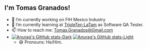 ## I'm Tomas Granados!

<!--
**TomasGranados/TomasGranados** is a ✨ _special_ ✨ repository because its `README.md` (this file) appears on your GitHub profile.
-->
- 🔭 I’m currently working on FIH Mexico Industry
- 🌱 I’m currently learning at [TripleTen LaTam](https://tripleten.com/) as Software QA Tester.
- 📫 How to reach me: Tomas.Granados@Gmail.com
-  [![Anurag's GitHub stats-Dark](https://github-readme-stats.vercel.app/api?username=TomasGranados&show_icons=true&theme=dark#gh-dark-mode-only)](https://github.com/TomasGranados/github-readme-stats#gh-dark-mode-only)
[![Anurag's GitHub stats-Light](https://github-readme-stats.vercel.app/api?username=TomasGranados&show_icons=true&theme=default#gh-light-mode-only)](https://github.com/TomasGranados/github-readme-stats#gh-light-mode-only)
   - 😄 Pronouns: He/Him.
